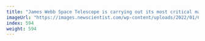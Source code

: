 ```yaml
---
title: "James Webb Space Telescope is carrying out its most critical manoeuvre"
imageUrl: "https://images.newscientist.com/wp-content/uploads/2022/01/04125745/PRI_217181494.jpg?width=600"
index: 594
weight: 594
---
```

